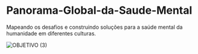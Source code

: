 # Panorama-Global-da-Saude-Mental
Mapeando os desafios e construindo soluções para a saúde mental da humanidade em diferentes culturas.




![OBJETIVO (3)](https://github.com/allisson2156/Panorama-Global-da-Saude-Mental/assets/45903884/1437ce92-5e38-4fbb-8fcc-b78a801058ef)
